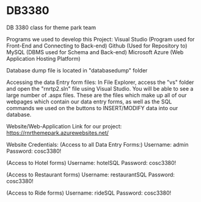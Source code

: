 # DB3380
DB 3380 class for theme park team

Programs we used to develop this Project:
Visual Studio (Program used for Front-End and Connecting to Back-end)
Github (Used for Repository to)
MySQL (DBMS used for Schema and Back-end)
Microsoft Azure (Web Application Hosting Platform)

Database dump file is located in "databasedump" folder

Accessing the data Entry form files: In File Explorer, access the "vs" folder and open the "rnrtp2.sln" file using Visual Studio. You will be able to see a large number of .aspx files. These are the files which make up all of our webpages which contain our data entry forms, as well as the SQL commands we used on the buttons to INSERT/MODIFY data into our database.

Website/Web-Application Link for our project:
https://rnrthemepark.azurewebsites.net/ 

Website Credentials:
(Access to all Data Entry Forms:)
Username: admin
Password: cosc3380!

(Access to Hotel forms)
Username: hotelSQL
Password: cosc3380!

(Access to Restaurant forms)
Username: restaurantSQL
Password: cosc3380!

(Access to Ride forms)
Username: rideSQL
Password: cosc3380!






